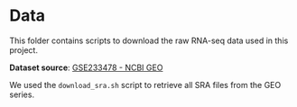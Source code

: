 # Data

This folder contains scripts to download the raw RNA-seq data used in this project.

**Dataset source**: [GSE233478 - NCBI GEO](https://www.ncbi.nlm.nih.gov/geo/query/acc.cgi?acc=GSE233478)

We used the `download_sra.sh` script to retrieve all SRA files from the GEO series.
